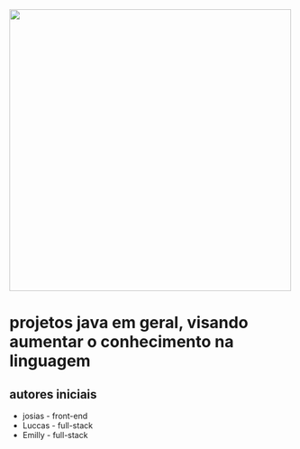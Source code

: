 <img width="500px" src="https://cdn.jsdelivr.net/gh/devicons/devicon/icons/java/java-original.svg">

# projetos java em geral, visando aumentar o conhecimento na linguagem


## autores iniciais
- josias - front-end
- Luccas - full-stack
- Emilly - full-stack
